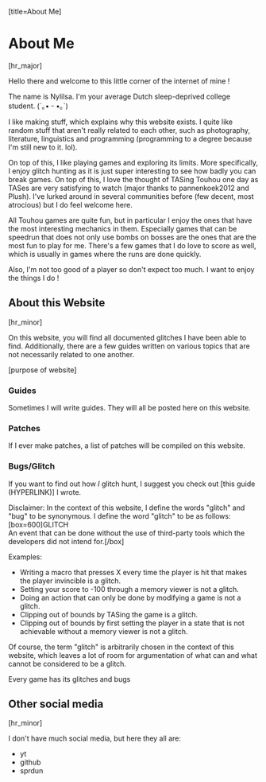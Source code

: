 [title=About Me]
# About Me

[hr_major]  

Hello there and welcome to this little corner of the internet of mine !

The name is Nylilsa. I'm your average Dutch sleep-deprived college student. (´｡• ᵕ •｡`)

I like making stuff, which explains why this website exists. I quite like random stuff that aren't really related to each other, such as photography, literature, linguistics and programming (programming to a degree because I'm still new to it. lol).

On top of this, I like playing games and exploring its limits. More specifically, I enjoy glitch hunting as it is just super interesting to see how badly you can break games. On top of this, I love the thought of TASing Touhou one day as TASes are very satisfying to watch (major thanks to pannenkoek2012 and Plush). I've lurked around in several communities before (few decent, most atrocious) but I do feel welcome here.

All Touhou games are quite fun, but in particular I enjoy the ones that have the most interesting mechanics in them. Especially games that can be speedrun that does not only use bombs on bosses are the ones that are the most fun to play for me.
There's a few games that I do love to score as well, which is usually in games where the runs are done quickly.

Also, I'm not too good of a player so don't expect too much. I want to enjoy the things I do !


## About this Website
[hr_minor]

On this website, you will find all documented glitches I have been able to find. Additionally, there are a few guides written on various topics that are not necessarily related to one another.

[purpose of website]
### Guides

Sometimes I will write guides. They will all be posted here on this website.

### Patches

If I ever make patches, a list of patches will be compiled on this website.

### Bugs/Glitch

If you want to find out how *I* glitch hunt, I suggest you check out [this guide (HYPERLINK)] I wrote.

Disclaimer: In the context of this website, I define the words "glitch" and "bug" to be synonymous. I define the word "glitch" to be as follows:
[box=600]GLITCH <br>
An event that can be done without the use of third-party tools which the developers did not intend for.[/box]

Examples:
+ Writing a macro that presses X every time the player is hit that makes the player invincible is a glitch.
+ Setting your score to -100 through a memory viewer is not a glitch.
+ Doing an action that can only be done by modifying a game is not a glitch.
+ Clipping out of bounds by TASing the game is a glitch.
+ Clipping out of bounds by first setting the player in a state that is not achievable without a memory viewer is not a glitch. 

Of course, the term "glitch" is arbitrarily chosen in the context of this website, which leaves a lot of room for argumentation of what can and what cannot be considered to be a glitch.



Every game has its glitches and bugs

## Other social media
[hr_minor]

I don't have much social media, but here they all are:

+ yt
+ github
+ sprdun









